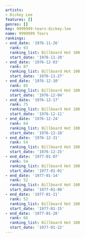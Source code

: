 ```yaml
---
artists:
- Dickey Lee
features: []
genres: []
key: 9999999-tears-dickey-lee
name: 9999999 Tears
rankings:
- end_date: '1976-11-26'
  rank: 93
  ranking_list: Billboard Hot 100
  start_date: '1976-11-20'
- end_date: '1976-12-03'
  rank: 87
  ranking_list: Billboard Hot 100
  start_date: '1976-11-27'
- end_date: '1976-12-10'
  rank: 85
  ranking_list: Billboard Hot 100
  start_date: '1976-12-04'
- end_date: '1976-12-17'
  rank: 75
  ranking_list: Billboard Hot 100
  start_date: '1976-12-11'
- end_date: '1976-12-24'
  rank: 64
  ranking_list: Billboard Hot 100
  start_date: '1976-12-18'
- end_date: '1976-12-31'
  rank: 54
  ranking_list: Billboard Hot 100
  start_date: '1976-12-25'
- end_date: '1977-01-07'
  rank: 54
  ranking_list: Billboard Hot 100
  start_date: '1977-01-01'
- end_date: '1977-01-14'
  rank: 52
  ranking_list: Billboard Hot 100
  start_date: '1977-01-08'
- end_date: '1977-01-21'
  rank: 52
  ranking_list: Billboard Hot 100
  start_date: '1977-01-15'
- end_date: '1977-01-28'
  rank: 66
  ranking_list: Billboard Hot 100
  start_date: '1977-01-22'
---
```


